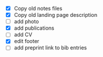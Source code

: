 - [x] Copy old notes files
- [x] Copy old landing page description
- [ ] add photo
- [x] add publications
- [ ] add CV
- [x] edit footer
- [ ] add preprint link to bib entries
